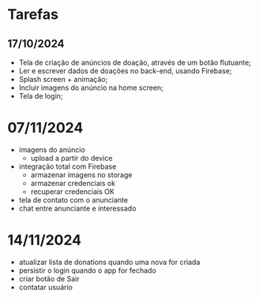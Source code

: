 # Tarefas

## 17/10/2024
* Tela de criação de anúncios de doação, através de um botão flutuante;
* Ler e escrever dados de doações no back-end, usando Firebase;
* Splash screen + animação;
* Incluir imagens do anúncio na home screen;
* Tela de login;

# 07/11/2024
* imagens do anúncio
  * upload a partir do device
* integração total com Firebase
  * armazenar imagens no storage
  * armazenar credenciais ok
  * recuperar credenciais OK
* tela de contato com o anunciante
* chat entre anunciante e interessado

# 14/11/2024
* atualizar lista de donations quando uma nova for criada
* persistir o login quando o app for fechado
* criar botão de Sair
* contatar usuário